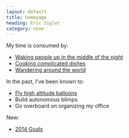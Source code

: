 ```yaml
---
layout: default
title: homepage
heading: Eric Sigler
category: none
---
```

My time is consumed by:

* [Waking people up in the middle of the night][1]
* [Cooking complicated dishes][2]
* [Wandering around the world][3]

In the past, I've been known to:

* [Fly high altitude balloons][4]
* Build autonomous blimps
* Go overboard on organizing my office

New:

* [2014 Goals][5]

[1]: http://www.pagerduty.com
[2]: /cooking.html
[3]: /travel.html
[4]: /balloon.html
[5]: /2014/01/01/goals.html
